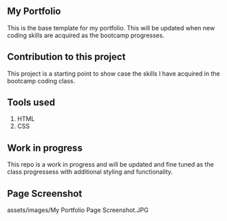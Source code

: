 ## My Portfolio
This is the base template for my portfolio. This will be updated when new coding skills are acquired as the bootcamp progresses. 

## Contribution to this project
This project is a starting point to show case the skills I have acquired in the bootcamp coding class. 

## Tools used
1. HTML
2. CSS

## Work in progress
This repo is a work in progress and will be updated and fine tuned as the class progressess with additional styling and functionality.

## Page Screenshot
assets/images/My Portfolio Page Screenshot.JPG
